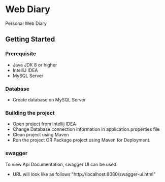 # Web Diary
Personal Web Diary

## Getting Started

### Prerequisite
* Java JDK 8 or higher  
* IntelliJ IDEA
* MySQL Server

### Database
* Create database on MySQL Server

### Building the project
* Open project from Intellij IDEA
* Change Database connection information in application.properties file
* Clean project using Maven
* Run the project OR Package project using Maven for Deployment.


### swagger
To view Api Documentation, swagger UI can be used:

* URL will look like as follows "http://localhost:8080/swagger-ui.html"
